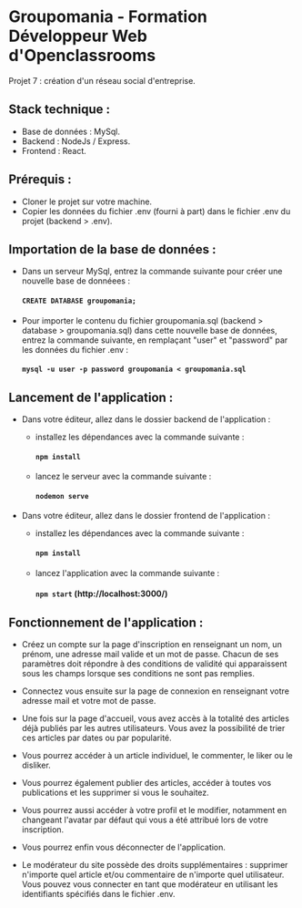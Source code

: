 # Groupomania - Formation Développeur Web d'Openclassrooms
Projet 7 : création d'un réseau social d'entreprise.

## Stack technique :

- Base de données : MySql.
- Backend : NodeJs / Express.
- Frontend : React.

## Prérequis :

- Cloner le projet sur votre machine.
- Copier les données du fichier .env (fourni à part) dans le fichier .env du projet (backend > .env).

## Importation de la base de données :

- Dans un serveur MySql, entrez la commande suivante pour créer une nouvelle base de donnéees :
  #### `CREATE DATABASE groupomania;`

- Pour importer le contenu du fichier groupomania.sql (backend > database > groupomania.sql) dans cette nouvelle base de données, entrez la commande suivante, 
  en remplaçant "user" et "password" par les données du fichier .env :

  #### `mysql -u user -p password groupomania < groupomania.sql`

## Lancement de l'application :

- Dans votre éditeur, allez dans le dossier backend de l'application :

  - installez les dépendances avec la commande suivante :
    #### `npm install`
  - lancez le serveur avec la commande suivante :
    #### `nodemon serve`
- Dans votre éditeur, allez dans le dossier frontend de l'application :

  - installez les dépendances avec la commande suivante :
    #### `npm install`
  - lancez l'application avec la commande suivante :
    #### `npm start` (http://localhost:3000/)

## Fonctionnement de l'application :

- Créez un compte sur la page d'inscription en renseignant un nom, un prénom, une adresse mail valide et un mot de passe. 
  Chacun de ses paramètres doit répondre à des conditions de validité qui apparaissent sous les champs lorsque ses conditions ne sont pas remplies.

- Connectez vous ensuite sur la page de connexion en renseignant votre adresse mail et votre mot de passe.

- Une fois sur la page d'accueil, vous avez accès à la totalité des articles déjà publiés par les autres utilisateurs. 
  Vous avez la possibilité de trier ces articles par dates ou par popularité.

- Vous pourrez accéder à un article individuel, le commenter, le liker ou le disliker. 

- Vous pourrez également publier des articles, accéder à toutes vos publications et les supprimer si vous le souhaitez.

- Vous pourrez aussi accéder à votre profil et le modifier, notamment en changeant l'avatar par défaut qui vous a été attribué lors de votre inscription.

- Vous pourrez enfin vous déconnecter de l'application.

- Le modérateur du site possède des droits supplémentaires : supprimer n'importe quel article et/ou commentaire de n'importe quel utilisateur.
  Vous pouvez vous connecter en tant que modérateur en utilisant les identifiants spécifiés dans le fichier .env.



 

  



